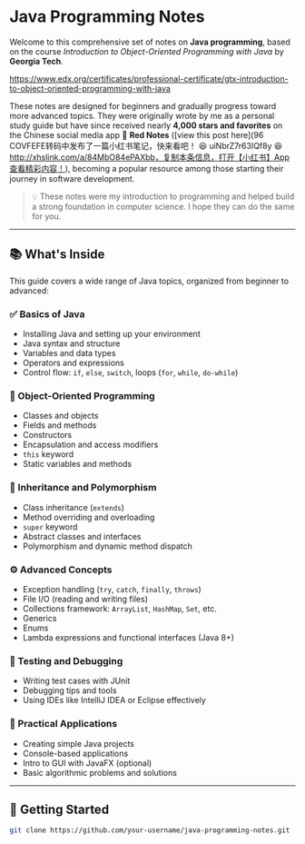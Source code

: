 # Java Programming Notes

Welcome to this comprehensive set of notes on **Java programming**, based on the course *Introduction to Object-Oriented Programming with Java* by **Georgia Tech**.

https://www.edx.org/certificates/professional-certificate/gtx-introduction-to-object-oriented-programming-with-java

These notes are designed for beginners and gradually progress toward more advanced topics. They were originally wrote by me as a personal study guide but have since received nearly **4,000 stars and favorites** on the Chinese social media app 🍠 **Red Notes** ([view this post here](96 COVFEFE转码中发布了一篇小红书笔记，快来看吧！ 😆 uiNbrZ7r63IQf8y 😆 http://xhslink.com/a/84MbO84ePAXbb，复制本条信息，打开【小红书】App查看精彩内容！), becoming a popular resource among those starting their journey in software development.

> 💡 These notes were my introduction to programming and helped build a strong foundation in computer science. I hope they can do the same for you.

---

## 📚 What's Inside

This guide covers a wide range of Java topics, organized from beginner to advanced:

### ✅ Basics of Java
- Installing Java and setting up your environment
- Java syntax and structure
- Variables and data types
- Operators and expressions
- Control flow: `if`, `else`, `switch`, loops (`for`, `while`, `do-while`)

### 🧱 Object-Oriented Programming
- Classes and objects
- Fields and methods
- Constructors
- Encapsulation and access modifiers
- `this` keyword
- Static variables and methods

### 🔁 Inheritance and Polymorphism
- Class inheritance (`extends`)
- Method overriding and overloading
- `super` keyword
- Abstract classes and interfaces
- Polymorphism and dynamic method dispatch

### ⚙️ Advanced Concepts
- Exception handling (`try`, `catch`, `finally`, `throws`)
- File I/O (reading and writing files)
- Collections framework: `ArrayList`, `HashMap`, `Set`, etc.
- Generics
- Enums
- Lambda expressions and functional interfaces (Java 8+)

### 🧪 Testing and Debugging
- Writing test cases with JUnit
- Debugging tips and tools
- Using IDEs like IntelliJ IDEA or Eclipse effectively

### 🔧 Practical Applications
- Creating simple Java projects
- Console-based applications
- Intro to GUI with JavaFX (optional)
- Basic algorithmic problems and solutions

---

## 🚀 Getting Started

```bash
git clone https://github.com/your-username/java-programming-notes.git
